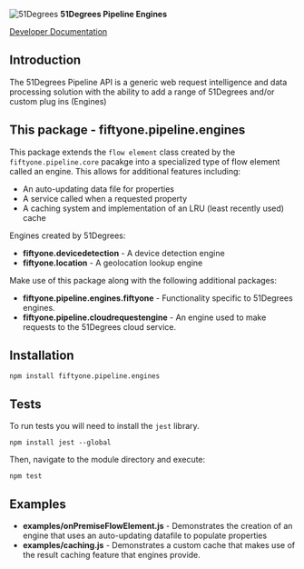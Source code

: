 ![51Degrees](https://51degrees.com/img/logo.png?utm_source=github&utm_medium=repository&utm_content=readme_main&utm_campaign=node-open-source "Data rewards the curious") **51Degrees Pipeline Engines**

[Developer Documentation](https://51degrees.com/pipeline-node/index.html?utm_source=github&utm_medium=repository&utm_content=documentation&utm_campaign=node-open-source "developer documentation")

## Introduction

The 51Degrees Pipeline API is a generic web request intelligence and data processing solution with the ability to add a range of 51Degrees and/or custom plug ins (Engines) 

## This package - fiftyone.pipeline.engines

This package extends the `flow element` class created by the `fiftyone.pipeline.core` pacakge into a specialized type of flow element called an engine. This allows for additional features including:

* An auto-updating data file for properties
* A service called when a requested property
* A caching system and implementation of an LRU (least recently used) cache

Engines created by 51Degrees:

- **fiftyone.devicedetection** - A device detection engine
- **fiftyone.location** - A geolocation lookup engine

Make use of this package along with the following additional packages:

- **fiftyone.pipeline.engines.fiftyone** - Functionality specific to 51Degrees engines.
- **fiftyone.pipeline.cloudrequestengine** - An engine used to make requests to the 51Degrees cloud service.

## Installation

```
npm install fiftyone.pipeline.engines
```

## Tests

To run tests you will need to install the `jest` library.

```
npm install jest --global
```

Then, navigate to the module directory and execute:

```
npm test
```

## Examples

- **examples/onPremiseFlowElement.js** - Demonstrates the creation of an engine that uses an auto-updating datafile to populate properties
- **examples/caching.js** - Demonstrates a custom cache that makes use of the result caching feature that engines provide.
